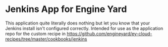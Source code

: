 Jenkins App for Engine Yard
===========================

This application quite literally does nothing but let you know that your Jenkins install isn't configured correctly. Intended for use as the application repo for the custom recipe in https://github.com/engineyard/ey-cloud-recipes/tree/master/cookbooks/jenkins
